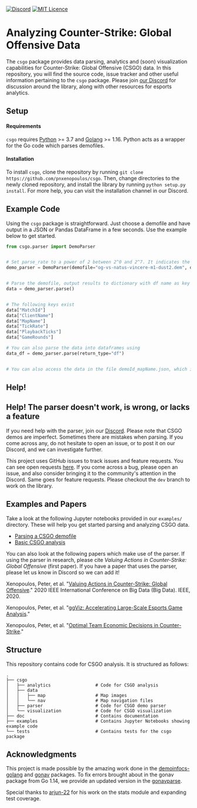 [![Discord](https://img.shields.io/badge/chat-Discord-blue)](https://discord.gg/)   [![MIT Licence](https://badges.frapsoft.com/os/mit/mit.svg?v=103)](https://github.com/pnxenopoulos/csgo/blob/master/LICENSE)

# Analyzing Counter-Strike: Global Offensive Data
The `csgo` package provides data parsing, analytics and (soon) visualization capabilities for Counter-Strike: Global Offensive (CSGO) data. In this repository, you will find the source code, issue tracker and other useful information pertaining to the `csgo` package. Please join [our Discord](https://discord.gg/3JrhKYcEKW) for discussion around the library, along with other resources for esports analytics.

## Setup
#### Requirements
`csgo` requires [Python](https://www.python.org/downloads/) >= 3.7 and [Golang](https://golang.org/dl/) >= 1.16. Python acts as a wrapper for the Go code which parses demofiles.

#### Installation
To install `csgo`, clone the repository by running `git clone https://github.com/pnxenopoulos/csgo`. Then, change directories to the newly cloned repository, and install the library by running `python setup.py install`. For more help, you can visit the installation channel in our Discord.

## Example Code
Using the `csgo` package is straightforward. Just choose a demofile and have output in a JSON or Pandas DataFrame in a few seconds. Use the example below to get started.

```python
from csgo.parser import DemoParser


# Set parse_rate to a power of 2 between 2^0 and 2^7. It indicates the spacing between parsed ticks. Larger numbers result in fewer frames recorded. 128 indicates a frame per second on professional game demos.
demo_parser = DemoParser(demofile="og-vs-natus-vincere-m1-dust2.dem", demo_id="og-vs-natus-vincere", parse_rate=128)


# Parse the demofile, output results to dictionary with df name as key
data = demo_parser.parse()


# The following keys exist
data["MatchId"]
data["ClientName"]
data["MapName"]
data["TickRate"]
data["PlaybackTicks"]
data["GameRounds"]

# You can also parse the data into dataframes using
data_df = demo_parser.parse(return_type="df")


# You can also access the data in the file demoId_mapName.json, which is written in your working directory
```

## Help! 

## Help! The parser doesn't work, is wrong, or lacks a feature
If you need help with the parser, join our [Discord](https://discord.gg/3JrhKYcEKW). Please note that CSGO demos are imperfect. Sometimes there are mistakes when parsing. If you come across any, do not hesitate to open an issue, or to post it on our Discord, and we can investigate further. 

This project uses GitHub issues to track issues and feature requests. You can see open requests [here](https://github.com/pnxenopoulos/csgo/issues). If you come across a bug, please open an issue, and also consider bringing it to the community's attention in the Discord. Same goes for feature requests. Please checkout the `dev` branch to work on the library.

## Examples and Papers
Take a look at the following Jupyter notebooks provided in our `examples/` directory. These will help you get started parsing and analyzing CSGO data.

- [Parsing a CSGO demofile](https://github.com/pnxenopoulos/csgo/blob/master/examples/00_Parsing_a_CSGO_Demofile.ipynb)
- [Basic CSGO analysis](https://github.com/pnxenopoulos/csgo/blob/master/examples/01_Basic_CSGO_Analysis.ipynb)

You can also look at the following papers which make use of the parser. If using the parser in research, please cite *Valuing Actions in Counter-Strike: Global Offensive* (first paper). If you have a paper that uses the parser, please let us know in Discord so we can add it!

Xenopoulos, Peter, et al. "[Valuing Actions in Counter-Strike: Global Offensive](https://arxiv.org/pdf/2011.01324.pdf)." 2020 IEEE International Conference on Big Data (Big Data). IEEE, 2020.

Xenopoulos, Peter, et al. "[ggViz: Accelerating Large-Scale Esports Game Analysis](https://arxiv.org/pdf/2107.06495.pdf)."

Xenopoulos, Peter, et al. "[Optimal Team Economic Decisions in Counter-Strike](https://arxiv.org/pdf/2109.12990)."

## Structure
This repository contains code for CSGO analysis. It is structured as follows:

```
.
├── csgo
│   ├── analytics                 # Code for CSGO analysis
│   ├── data                      
│   │   ├── map                   # Map images
│   │   └── nav                   # Map navigation files
│   ├── parser                    # Code for CSGO demo parser
│   └── visualization             # Code for CSGO visualization
├── doc                           # Contains documentation
├── examples                      # Contains Jupyter Notebooks showing example code
└── tests                         # Contains tests for the csgo package
```

## Acknowledgments
This project is made possible by the amazing work done in the [demoinfocs-golang](https://github.com/markus-wa/demoinfocs-golang) and [gonav](https://github.com/mrazza/gonav) packages. To fix errors brought about in the gonav package from Go 1.14, we provide an updated version in the [gonavparse](https://github.com/pnxenopoulos/csgonavparse).

Special thanks to [arjun-22](https://github.com/arjun-22) for his work on the stats module and expanding test coverage.
